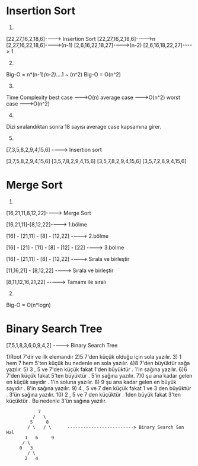 # Insertion Sort

1)
[22,27,16,2,18,6]----> Insertion Sort
[22,27,16,2,18,6]---->n
[2,27,16,22,18,6]---->(n-1)
[2,6,16,22,18,27]---->(n-2)
[2,6,16,18,22,27]----> 1

2)
Big-O = n*(n-1)*(n-2)*....1 ~ (n^2)
Big-O = O(n^2)

3)
Time Complexity
best case --->O(n)
average case --->O(n^2)
worst case --->O(n^2)

4)
Dizi sıralandıktan sonra 18 sayısı average case kapsamına girer.

5)
[7,3,5,8,2,9,4,15,6] ----> Insertion sort

[3,7,5,8,2,9,4,15,6]
[3,5,7,8,2,9,4,15,6]
[3,5,7,8,2,9,4,15,6]
[3,5,7,2,8,9,4,15,6]


# Merge Sort
 
 1)
 [16,21,11,8,12,22]----> Merge Sort
 
 [16,21,11]-[8,12,22]----> 1.bölme
 
 [16] - [21,11] - [8] - [12,22] ----> 2.bölme
 
 [16] - [21] - [11] - [8] - [12] - [22] ----> 3.bölme
 
 [16] - [21,11] - [8] - [12,22] ----> Sırala ve birleştir
 
 [11,16,21] - [8,12,22] ----> Sırala ve birleştir
 
 [8,11,12,16,21,22] -----> Tamamı ile sıralı
 
 2)
 Big-O  = O(n*logn)
 
 
 # Binary Search Tree
 
 [7,5,1,8,3,6,0,9,4,2] ----> Binary Search Tree
 
 1)Root 7'dir ve ilk elemandır
 2)5 7'den küçük olduğu için sola yazılır.
 3) 1 hem 7 hem 5'ten küçük bu nedenle en sola yazılır.
 4)8 7'den büyüktür sağa yazılır.
 5) 3 , 5 ve 7'den küçük fakat 1'den büyüktür . 1'in sağına yazılır.
 6)6 7'den küçük fakat 5'ten büyüktür . 5'in sağına yazılır.
 7)0 şu ana kadar gelen en küçük sayıdır . 1'in soluna yazılır.
 8) 9 şu ana kadar gelen en büyük sayıdır . 8'in sağına yazılır.
 9) 4 , 5 ve 7 den küçük fakat 1 ve 3 den büyüktür . 3'ün sağına yazılır.
 10) 2 , 5 ve 7 den küçüktür . 1den büyük fakat 3'ten küçüktür . Bu nedenle 3'ün sağına yazılır.
 
                7
              /   \
             5     8
            / \   / \      -------------------------> Binary Search Son Hal
           1   6     9
          / \
         0   3
            / \
           2   4

 
 
 
 


